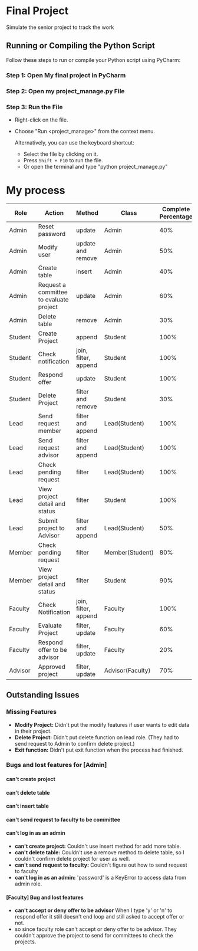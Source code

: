 # Final Project

Simulate the senior project to track the work

## Running or Compiling the Python Script

Follow these steps to run or compile your Python script using PyCharm:

### Step 1: Open My final project in PyCharm

### Step 2: Open my project_manage.py File

### Step 3: Run the File

- Right-click on the file.
- Choose "Run <project_manage>" from the context menu.

   Alternatively, you can use the keyboard shortcut:

   - Select the file by clicking on it.
   - Press `Shift + F10` to run the file.
   - Or open the terminal and type "python project_manage.py"

# My process

| Role    | Action                                  | Method               | Class            | Complete Percentage |
|---------|-----------------------------------------|----------------------|------------------|---------------------|
| Admin   | Reset password                          | update               | Admin            | 40%                 |
| Admin   | Modify user                             | update and remove    | Admin            | 50%                 |
| Admin   | Create table                            | insert               | Admin            | 40%                 |
| Admin   | Request a committee to evaluate project | update               | Admin            | 60%                 |
| Admin   | Delete table                            | remove               | Admin            | 30%                 |
| Student | Create Project                          | append               | Student          | 100%                |
| Student | Check notification                      | join, filter, append | Student          | 100%                |
| Student | Respond offer                           | update               | Student          | 100%                |
| Student | Delete Project                          | filter and remove    | Student          | 30%                 |
| Lead    | Send request member                     | filter and append    | Lead(Student)    | 100%                |
| Lead    | Send request advisor                    | filter and append    | Lead(Student)    | 100%                |
| Lead    | Check pending request                   | filter               | Lead(Student)    | 100%                |
| Lead    | View project detail and status          | filter               | Student          | 100%                |
| Lead    | Submit project to Advisor               | filter and append    | Lead(Student)    | 50%                 |
| Member  | Check pending request                   | filter               | Member(Student)  | 80%                 |
| Member  | View project detail and status          | filter               | Student          | 90%                 |
| Faculty | Check Notification                      | join, filter, append | Faculty          | 100%                |
| Faculty | Evaluate Project                        | filter, update       | Faculty          | 60%                 |
| Faculty | Respond offer to be advisor             | filter, update       | Faculty          | 20%                 |
| Advisor | Approved project                        | filter, update       | Advisor(Faculty) | 70%                 | 

## Outstanding Issues

### Missing Features

- **Modify Project:** Didn't put the modify features if user wants to edit data in their project.
- **Delete Project:** Didn't put delete function on lead role. (They had to send request to Admin to confirm delete project.)
- **Exit function:** Didn't put exit function when the process had finished.

### Bugs and lost features for [Admin]

#### can't create project
#### can't delete table
#### can't insert table
#### can't send request to faculty to be committee
#### can't log in as an admin

- **can't create project:** Couldn't use insert method for add more table.
- **can't delete table:** Couldn't use a remove method to delete table, so I couldn't confirm delete project for user as well.
- **can't send request to faculty:** Couldn't figure out how to send request to faculty
- **can't log in as an admin:** 'password' is a KeyError to access data from admin role.

#### [Faculty] Bug and lost features

- **can't accept or deny offer to be advisor** When I type 'y' or 'n' to respond offer it still doesn't end loop and still asked to accept offer or not.
- so since faculty role can't accept or deny offer to be advisor. They couldn't approve the project to send for committees to check the projects.


